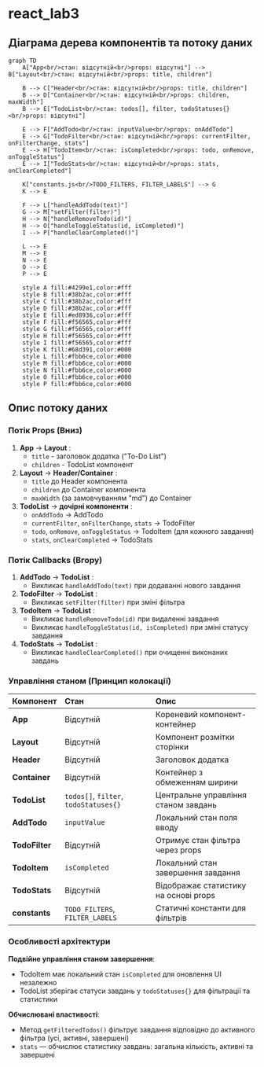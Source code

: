 # react_lab3

## Діаграма дерева компонентів та потоку даних

```mermaid
graph TD
    A["App<br/>стан: відсутній<br/>props: відсутні"] --> B["Layout<br/>стан: відсутній<br/>props: title, children"]

    B --> C["Header<br/>стан: відсутній<br/>props: title, children"]
    B --> D["Container<br/>стан: відсутній<br/>props: children, maxWidth"]
    B --> E["TodoList<br/>стан: todos[], filter, todoStatuses{}<br/>props: відсутні"]

    E --> F["AddTodo<br/>стан: inputValue<br/>props: onAddTodo"]
    E --> G["TodoFilter<br/>стан: відсутній<br/>props: currentFilter, onFilterChange, stats"]
    E --> H["TodoItem<br/>стан: isCompleted<br/>props: todo, onRemove, onToggleStatus"]
    E --> I["TodoStats<br/>стан: відсутній<br/>props: stats, onClearCompleted"]

    K["constants.js<br/>TODO_FILTERS, FILTER_LABELS"] --> G
    K --> E

    F --> L["handleAddTodo(text)"]
    G --> M["setFilter(filter)"]
    H --> N["handleRemoveTodo(id)"]
    H --> O["handleToggleStatus(id, isCompleted)"]
    I --> P["handleClearCompleted()"]

    L --> E
    M --> E
    N --> E
    O --> E
    P --> E

    style A fill:#4299e1,color:#fff
    style B fill:#38b2ac,color:#fff
    style C fill:#38b2ac,color:#fff
    style D fill:#38b2ac,color:#fff
    style E fill:#ed8936,color:#fff
    style F fill:#f56565,color:#fff
    style G fill:#f56565,color:#fff
    style H fill:#f56565,color:#fff
    style I fill:#f56565,color:#fff
    style K fill:#68d391,color:#000
    style L fill:#fbb6ce,color:#000
    style M fill:#fbb6ce,color:#000
    style N fill:#fbb6ce,color:#000
    style O fill:#fbb6ce,color:#000
    style P fill:#fbb6ce,color:#000
```

## Опис потоку даних

### Потік Props (Вниз)

1. **App** → **Layout** :
    - `title` - заголовок додатка ("To-Do List")
    - `children` - TodoList компонент
2. **Layout** → **Header/Container** :
    - `title` до Header компонента
    - `children` до Container компонента
    - `maxWidth` (за замовчуванням "md") до Container
3. **TodoList** → **дочірні компоненти** :
    - `onAddTodo` → AddTodo
    - `currentFilter`, `onFilterChange`, `stats` → TodoFilter
    - `todo`, `onRemove`, `onToggleStatus` → TodoItem (для кожного завдання)
    - `stats`, `onClearCompleted` → TodoStats

### Потік Callbacks (Вгору)

1. **AddTodo** → **TodoList** :
    - Викликає `handleAddTodo(text)` при додаванні нового завдання
2. **TodoFilter** → **TodoList** :
    - Викликає `setFilter(filter)` при зміні фільтра
3. **TodoItem** → **TodoList** :
    - Викликає `handleRemoveTodo(id)` при видаленні завдання
    - Викликає `handleToggleStatus(id, isCompleted)` при зміні статусу завдання
4. **TodoStats** → **TodoList** :
    - Викликає `handleClearCompleted()` при очищенні виконаних завдань

### Управління станом (Принцип колокації)

| Компонент      | Стан                                  | Опис                                  |
| :------------- | :------------------------------------ | :------------------------------------ |
| **App**        | Відсутній                             | Кореневий компонент-контейнер         |
| **Layout**     | Відсутній                             | Компонент розмітки сторінки           |
| **Header**     | Відсутній                             | Заголовок додатка                     |
| **Container**  | Відсутній                             | Контейнер з обмеженням ширини         |
| **TodoList**   | `todos[]`, `filter`, `todoStatuses{}` | Центральне управління станом завдань  |
| **AddTodo**    | `inputValue`                          | Локальний стан поля вводу             |
| **TodoFilter** | Відсутній                             | Отримує стан фільтра через props      |
| **TodoItem**   | `isCompleted`                         | Локальний стан завершення завдання    |
| **TodoStats**  | Відсутній                             | Відображає статистику на основі props |
| **constants**  | `TODO_FILTERS`, `FILTER_LABELS`       | Статичні константи для фільтрів       |

### Особливості архітектури

**Подвійне управління станом завершення**:

-   TodoItem має локальний стан `isCompleted` для оновлення UI незалежно
-   TodoList зберігає статуси завдань у `todoStatuses{}` для фільтрації та статистики

**Обчислювані властивості**:

-   Метод `getFilteredTodos()` фільтрує завдання відповідно до активного фільтра (усі, активні, завершені)
-   `stats` — обчислює статистику завдань: загальна кількість, активні та завершені
